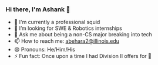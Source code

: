 ### Hi there, I'm Ashank 👋


- 🦑 I'm currently a professional squid
- 🤔 I’m looking for SWE & Robotics internships
- 💬 Ask me about being a non-CS major breaking into tech
- 📫 How to reach me: abehara2@illinois.edu
- 😄 Pronouns: He/Him/His
- ⚡ Fun fact: Once upon a time I had Division II offers for 🎾
